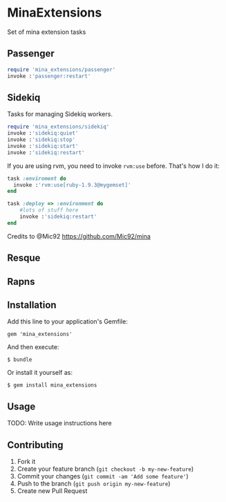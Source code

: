 # MinaExtensions

Set of mina extension tasks

## Passenger

```ruby
require 'mina_extensions/passenger'
invoke :'passenger:restart'
```

## Sidekiq
Tasks for managing Sidekiq workers.

```ruby
require 'mina_extensions/sidekiq'
invoke :'sidekiq:quiet'
invoke :'sidekiq:stop'
invoke :'sidekiq:start'
invoke :'sidekiq:restart'
```
If you are using rvm, you need to invoke `rvm:use` before. That's how I do it:
```ruby
task :enviroment do
  invoke :'rvm:use[ruby-1.9.3@mygemset]'
end

task :deploy => :environment do
	#lots of stuff here
	invoke :'sidekiq:restart'
end
```

Credits to @Mic92 https://github.com/Mic92/mina
## Resque
## Rapns

## Installation

Add this line to your application's Gemfile:

    gem 'mina_extensions'

And then execute:

    $ bundle

Or install it yourself as:

    $ gem install mina_extensions

## Usage

TODO: Write usage instructions here

## Contributing

1. Fork it
2. Create your feature branch (`git checkout -b my-new-feature`)
3. Commit your changes (`git commit -am 'Add some feature'`)
4. Push to the branch (`git push origin my-new-feature`)
5. Create new Pull Request
